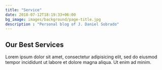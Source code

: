 ```yaml
---
title: "Service"
date: 2018-07-12T18:19:33+06:00
bg_image: images/background/page-title.jpg
description : "Personal blog of J. Daniel Sobrado"
---
```


## Our Best Services

Lorem ipsum dolor sit amet, consectetur adipisicing elit, sed do eiusmod <br> tempor incididunt ut labore et dolore magna aliqua. Ut enim ad minim.